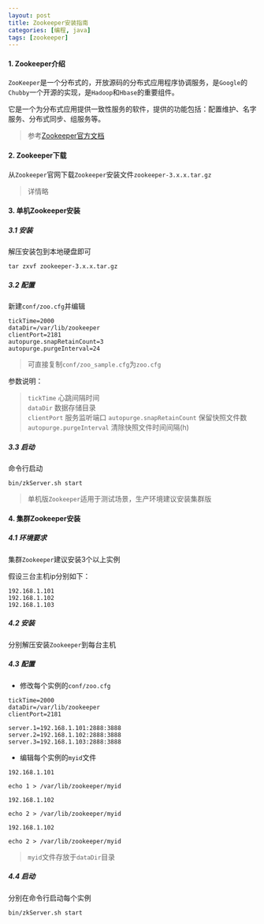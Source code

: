 ```yaml
---
layout: post
title: Zookeeper安装指南
categories: [编程, java]
tags: [zookeeper]
---
```


#### 1. Zookeeper介绍
`ZooKeeper`是一个分布式的，开放源码的分布式应用程序协调服务，是`Google`的`Chubby`一个开源的实现，是`Hadoop`和`Hbase`的重要组件。

它是一个为分布式应用提供一致性服务的软件，提供的功能包括：配置维护、名字服务、分布式同步、组服务等。

> 参考[Zookeeper官方文档](http://zookeeper.apache.org/)

#### 2. Zookeeper下载
从`Zookeeper`官网下载`Zookeeper`安装文件`zookeeper-3.x.x.tar.gz`

> 详情略

#### 3. 单机Zookeeper安装
##### 3.1 安装
解压安装包到本地硬盘即可
```shell
tar zxvf zookeeper-3.x.x.tar.gz
```

##### 3.2 配置
新建`conf/zoo.cfg`并编辑
```properties
tickTime=2000
dataDir=/var/lib/zookeeper
clientPort=2181
autopurge.snapRetainCount=3
autopurge.purgeInterval=24
```
> 可直接复制`conf/zoo_sample.cfg`为`zoo.cfg`

参数说明：

> `tickTime` 心跳间隔时间   
> `dataDir` 数据存储目录   
> `clientPort` 服务监听端口
> `autopurge.snapRetainCount` 保留快照文件数
> `autopurge.purgeInterval` 清除快照文件时间间隔(h)

##### 3.3 启动
命令行启动

```
bin/zkServer.sh start
```

> 单机版`Zookeeper`适用于测试场景，生产环境建议安装集群版

#### 4. 集群Zookeeper安装

##### 4.1 环境要求
集群`Zookeeper`建议安装3个以上实例

假设三台主机ip分别如下：
```
192.168.1.101
192.168.1.102
192.168.1.103
```

##### 4.2 安装
分别解压安装`Zookeeper`到每台主机

##### 4.3 配置

* 修改每个实例的`conf/zoo.cfg`

```properties
tickTime=2000
dataDir=/var/lib/zookeeper
clientPort=2181

server.1=192.168.1.101:2888:3888
server.2=192.168.1.102:2888:3888
server.3=192.168.1.103:2888:3888
```

* 编辑每个实例的`myid`文件

`192.168.1.101`
```
echo 1 > /var/lib/zookeeper/myid
```

`192.168.1.102`
```
echo 2 > /var/lib/zookeeper/myid
```

`192.168.1.102`
```
echo 2 > /var/lib/zookeeper/myid
```

> `myid`文件存放于`dataDir`目录

##### 4.4 启动
分别在命令行启动每个实例

```
bin/zkServer.sh start
```
